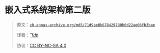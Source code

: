 # 嵌入式系统架构第二版

> 原文：[`zh.annas-archive.org/md5/71d9ae8b678429780b0d22ae06fb3bae`](https://zh.annas-archive.org/md5/71d9ae8b678429780b0d22ae06fb3bae)
> 
> 译者：[飞龙](https://github.com/wizardforcel)
> 
> 协议：[CC BY-NC-SA 4.0](http://creativecommons.org/licenses/by-nc-sa/4.0/)